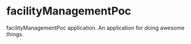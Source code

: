 # facilityManagementPoc

facilityManagementPoc application. An application for doing awesome things.
